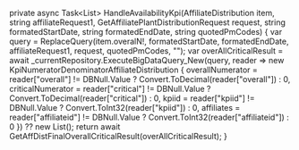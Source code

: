  private async Task<List<GroupedData>> HandleAvailabilityKpi(AffiliateDistribution item, string affiliateRequest1, GetAffiliatePlantDistributionRequest request, string formatedStartDate, string formatedEndDate, string quotedPmCodes)
 {
     var query = ReplaceQuery(item.overalN!, formatedStartDate, formatedEndDate, affiliateRequest1, request, quotedPmCodes, "");
     var overAllCriticalResult = await _currentRepository.ExecuteBigDataQuery_New<KpiNumeratorDenominatorAffiliateDistribution>(query, reader => new KpiNumeratorDenominatorAffiliateDistribution
     {
         overallNumerator = reader["overall"] != DBNull.Value ? Convert.ToDecimal(reader["overall"]) : 0,
         criticalNumerator = reader["critical"] != DBNull.Value ? Convert.ToDecimal(reader["critical"]) : 0,
         kpiid = reader["kpiid"] != DBNull.Value ? Convert.ToInt32(reader["kpiid"]) : 0,
         affiliates = reader["affiliateid"] != DBNull.Value ? Convert.ToInt32(reader["affiliateid"]) : 0
     }) ?? new List<KpiNumeratorDenominatorAffiliateDistribution>();
     return await GetAffDistFinalOverallCriticalResult(overAllCriticalResult);
 }
